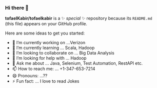 ### Hi there 👋


**tofaelKabir/tofaelkabir** is a ✨ _special_ ✨ repository because its `README.md` (this file) appears on your GitHub profile.

Here are some ideas to get you started:

- 🔭 I’m currently working on ...Verizon
- 🌱 I’m currently learning ... Scala, Hadoop
- 👯 I’m looking to collaborate on ... Big Data Analysis
- 🤔 I’m looking for help with ... Hadoop
- 💬 Ask me about ... Java, Selenium, Test Automation, RestAPI etc.
- 📫 How to reach me: ... +1-347-653-7214
- 😄 Pronouns: ...??
- ⚡ Fun fact: ... I love to read Jokes
